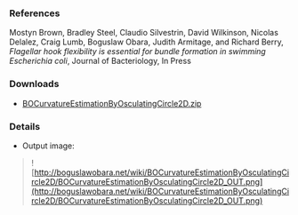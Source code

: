 ### References ###
Mostyn Brown, Bradley Steel, Claudio Silvestrin, David Wilkinson, Nicolas Delalez, Craig Lumb, Boguslaw Obara, Judith Armitage, and Richard Berry, _Flagellar hook flexibility is essential for bundle formation in swimming Escherichia coli_, Journal of Bacteriology, In Press

### Downloads ###
  * [BOCurvatureEstimationByOsculatingCircle2D.zip](http://bioimage.googlecode.com/files/BOCurvatureEstimationByOsculatingCircle2D.zip)

### Details ###
  * Output image:
> ![http://boguslawobara.net/wiki/BOCurvatureEstimationByOsculatingCircle2D/BOCurvatureEstimationByOsculatingCircle2D_OUT.png](http://boguslawobara.net/wiki/BOCurvatureEstimationByOsculatingCircle2D/BOCurvatureEstimationByOsculatingCircle2D_OUT.png)